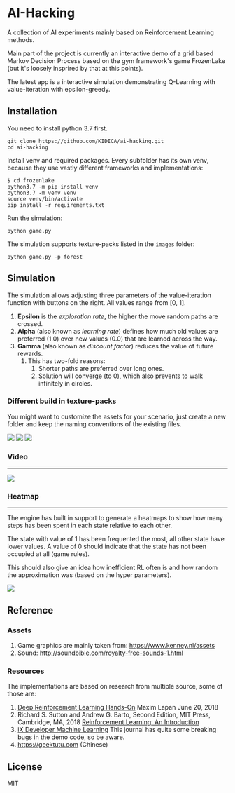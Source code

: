 # AI-Hacking

A collection of AI experiments mainly based on Reinforcement Learning methods.

Main part of the project is currently an interactive demo of a grid based Markov Decision Process based on the gym framework's game FrozenLake (but it's loosely insprired by that at this points).

The latest app is a interactive simulation demonstrating Q-Learning with value-iteration with epsilon-greedy.

## Installation

You need to install python 3.7 first.

```
git clone https://github.com/KIDICA/ai-hacking.git
cd ai-hacking
```

Install venv and required packages. Every subfolder has its own venv, because they use vastly different frameworks and implementations:

```
$ cd frozenlake
python3.7 -m pip install venv
python3.7 -m venv venv
source venv/bin/activate
pip install -r requirements.txt
```

Run the simulation:

```
python game.py
```

The simulation supports texture-packs listed in the `images` folder:

```
python game.py -p forest
```

## Simulation

The simulation allows adjusting three parameters of the value-iteration function with buttons on the right. All values range from [0, 1].

1. __Epsilon__ is the _exploration rate_, the higher the move random paths are crossed.
1. __Alpha__ (also known as _learning rate_) defines how much old values are preferred (1.0) over new values (0.0) that are learned across the way.
1. __Gamma__ (also known as _discount factor_) reduces the value of future rewards.
   1. This has two-fold reasons:
      1. Shorter paths are preferred over long ones.
      1. Solution will converge (to 0), which also prevents to walk infinitely in circles.

### Different build in texture-packs

You might want to customize the assets for your scenario, just create a new folder and keep the naming conventions of the existing files.

![](https://raw.githubusercontent.com/KIDICA/ai-hacking/master/doc/img/frozen_asphalt.png)
![](https://raw.githubusercontent.com/KIDICA/ai-hacking/master/doc/img/frozen_dirt.png)
![](https://raw.githubusercontent.com/KIDICA/ai-hacking/master/doc/img/frozen_forest.png)

### Video

---

[![](https://i9.ytimg.com/vi/c5AKOSVi0pQ/mq3.jpg?sqp=CNSskuwF&rs=AOn4CLBw6U_2kP8eLVcJYJw69SWH3AAYXg)](https://www.youtube.com/watch?v=c5AKOSVi0pQ)


### Heatmap

---

The engine has built in support to generate a heatmaps to show how many steps has been spent in each state relative to each other.

The state with value of 1 has been frequented the most, all other state have lower values.
A value of 0 should indicate that the state has not been occupied at all (game rules).

This should also give an idea how inefficient RL often is and how random the approximation was (based on the hyper parameters).

[![](https://i9.ytimg.com/vi/5OIhS4n9Kfw/mq3.jpg?sqp=CIarkuwF&rs=AOn4CLB5MTMZTtduGqxUvOvJcZg7DmAHDQ)](https://www.youtube.com/watch?v=5OIhS4n9Kfw)

## Reference

### Assets

1. Game graphics are mainly taken from: https://www.kenney.nl/assets
1. Sound: http://soundbible.com/royalty-free-sounds-1.html

### Resources

The implementations are based on research from multiple source, some of those are:

1. [Deep Reinforcement Learning Hands-On](https://www.packtpub.com/big-data-and-business-intelligence/deep-reinforcement-learning-hands)
Maxim Lapan June 20, 2018
1. Richard S. Sutton and Andrew G. Barto, Second Edition, MIT Press, Cambridge, MA, 2018
[Reinforcement Learning: An Introduction](http://incompleteideas.net/book/RLbook2018.pdf)
1. [iX Developer Machine Learning](https://shop.heise.de/katalog/ix-developer-machine-learning)
This journal has quite some breaking bugs in the demo code, so be aware.
1. https://geektutu.com (Chinese)

## License

MIT